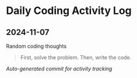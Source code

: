 # Daily Coding Activity Log

## 2024-11-07

Random coding thoughts

> First, solve the problem. Then, write the code.

*Auto-generated commit for activity tracking*
